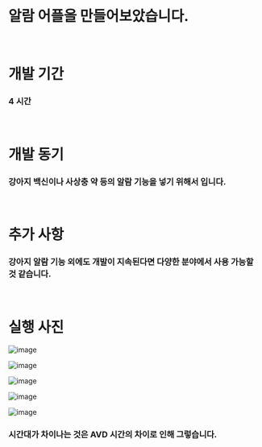 </br>

# 알람 어플을 만들어보았습니다.

</br>

# 개발 기간

### 4 시간

</br>

# 개발 동기

### 강아지 백신이나 사상충 약 등의 알람 기능을 넣기 위해서 입니다.

</br>

# 추가 사항

### 강아지 알람 기능 외에도 개발이 지속된다면 다양한 분야에서 사용 가능할 것 같습니다.

</br>

# 실행 사진

![image](https://user-images.githubusercontent.com/49302859/83998193-0957de80-a99b-11ea-87d2-85a98d110949.png)

![image](https://user-images.githubusercontent.com/49302859/83998218-1543a080-a99b-11ea-9e06-7e6a7233fad5.png)

![image](https://user-images.githubusercontent.com/49302859/83998269-28567080-a99b-11ea-82d5-9f598169442e.png)

![image](https://user-images.githubusercontent.com/49302859/83998283-32786f00-a99b-11ea-8d58-d7e0332fedb0.png)

![image](https://user-images.githubusercontent.com/49302859/83998303-3d330400-a99b-11ea-9f02-48bab138d5a9.png)

### 시간대가 차이나는 것은 AVD 시간의 차이로 인해 그렇습니다.





